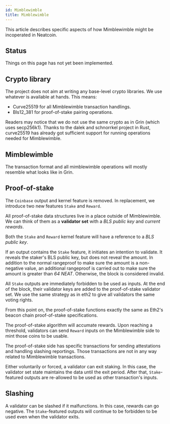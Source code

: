 ```yaml
---
id: Mimblewimble
title: Mimblewimble
---
```


This article describes specific aspects of how Mimblewimble might be incoperated in Neatcoin.

## Status

Things on this page has not yet been implemented.

## Crypto library

The project does not aim at writing any base-level crypto
libraries. We use whatever is available at hands. This means:

* Curve25519 for all Mimblewimble transaction handlings.
* Bls12_381 for proof-of-stake pairing operations.

Readers may notice that we do not use the same crypto as in Grin
(which uses secp256k1). Thanks to the dalek and schnorrkel project in
Rust, curve25519 has already got sufficient support for running
operations needed for Mimblewimble.

## Mimblewimble

The transaction format and all mimblewimble operations will mostly
resemble what looks like in Grin.

## Proof-of-stake

The `Coinbase` output and kernel feature is removed. In replacement,
we introduce two new features `Stake` and `Reward`.

All proof-of-stake data structures live in a place outside of
Mimblewimble. We can think of them as a **validator set** with a *BLS
public key* and *current rewards*.

Both the `Stake` and `Reward` kernel feature will have a reference to
a *BLS public key*.

If an output contains the `Stake` feature, it initiates an intention
to validate. It reveals the staker's BLS public key, but does not
reveal the amount. In addition to the normal rangeproof to make sure
the amount is a non-negative value, an additional rangeproof is
carried out to make sure the amount is greater than *64
NEAT*. Otherwise, the block is considered invalid.

All `Stake` outputs are immediately forbidden to be used as inputs. At
the end of the block, their validator keys are added to the
proof-of-stake validator set. We use the same strategy as in eth2 to
give all validators the same voting rights.

From this point on, the proof-of-stake functions exactly the same as
Eth2's beacon chain proof-of-stake specifications.

The proof-of-stake algorithm will accumate rewards. Upon reaching a
threshold, validators can send `Reward` inputs on the Mimblewimble
side to mint those coins to be usable.

The proof-of-stake side has specific transactions for sending
attestations and handling slashing reportings. Those transactions are
not in any way related to Mimblewimble transactions.

Either voluntarily or forced, a validator can exit staking. In this
case, the validator set state maintains the data until the exit
period. After that, `Stake`-featured outputs are re-allowed to be used
as other transaction's inputs.

## Slashing

A validator can be slashed if it malfunctions. In this case, rewards
can go negative. The `Stake`-featured outputs will continue to be
forbidden to be used even when the validator exits.